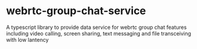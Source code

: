 # webrtc-group-chat-service

A typescript library to provide data service for webrtc group chat features including video calling, screen sharing, text messaging and file transceiving with low lantency
